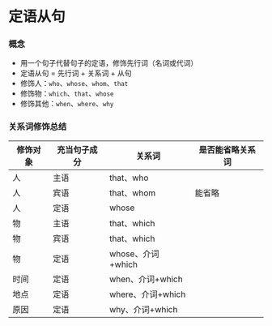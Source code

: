 # 定语从句

### 概念

- 用一个句子代替句子的定语，修饰先行词（名词或代词）
- 定语从句 = 先行词 + 关系词 + 从句
- 修饰人：`who`、`whose`、`whom`、`that`
- 修饰物：`which`、`that`、`whose`
- 修饰其他：`when`、`where`、`why`

### 关系词修饰总结

修饰对象 | 充当句子成分 | 关系词 | 是否能省略关系词
---| --- | --- |---
人 | 主语 | that、who | 
人 | 宾语 | that、whom | 能省略
人 | 定语 | whose | 
物 | 主语 | that、which | 
物 | 宾语 | that、which | 
物 | 定语 | whose、介词+which | 
时间 | 定语 | when、介词+which | 
地点 | 定语 | where、介词+which | 
原因 | 定语 | why、介词+which | 


